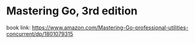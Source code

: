 # Mastering Go, 3rd edition

book link: https://www.amazon.com/Mastering-Go-professional-utilities-concurrent/dp/1801079315
